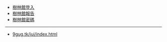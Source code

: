 - [樹林館登入][1]
- [樹林館報告][2]
- [樹林館密碼][3]




----
- [9gug.tk/jui/index.html][4]




[1]: https://9gug.tk/js
[2]: https://9gug.tk/js/report
[3]: https://9gug.tk/js/a4a4
[4]: https://9gug.tk/jui/index.html
